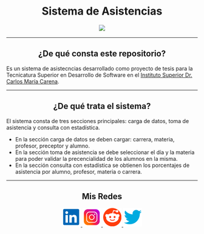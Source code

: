 <h1 align="center"> Sistema de Asistencias </h1>


<p align="center">
  <a href="README.resources/asis">
  <img height=250px src="https://i.ibb.co/jrr8vDY/Asistencias.png"/>
  </a>
</p>


***
<center>

<h2 align="center"> ¿De qué consta este repositorio?</h2>
</center>

Es un sistema de asistecncias desarrollado como proyecto de tesis para la Tecnicatura Superior en Desarrollo de Software en el <a href="https://iscarena-cba.infd.edu.ar/sitio/" target="_blank">Instituto Superior Dr. Carlos María Carena</a>.


***
<h2 align="center"> ¿De qué trata el sistema?</h2>
</center>

El sistema consta de tres secciones principales: carga de datos, toma de asistencia y consulta con estadística.
<ul>

<li>En la sección carga de datos se deben cargar: carrera, materia, profesor, preceptor y alumno.</li>

<li>En la sección toma de asistencia se debe seleccionar el día y la materia para poder validar la precencialidad de los alumnos en la misma.</li>

<li>En la sección consulta con estadística se obtienen los porcentajes de asistencia por alumno, profesor, materia o carrera.</li>
</ul>

***
<center>

<h2 align="center"> Mis Redes </h2>
<p  align="center">
<a href="https://www.linkedin.com/in/duboisfacu/" target="_blank">
  <img src="README.resources/lkn.png" height=50px>
</a>
<a href="https://www.instagram.com/duboisfacu/" target="_blank">
  <img src="README.resources/ig.png" height=50px>
</a>
<a href="https://www.reddit.com/user/duboisfacu" target="_blank">
<img src="README.resources/rddt.png" height=50px>
</a>
<a href="https://twitter.com/duboisfacu" target="_blank">
<img src="README.resources/twt.png" height=50px>
</a>
  </p>
</center>




